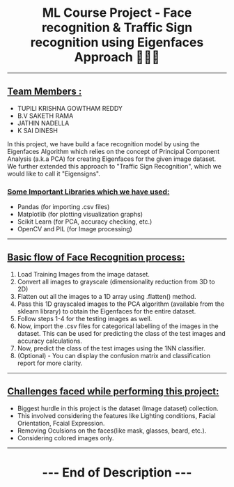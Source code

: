 # <center>ML Course Project - Face recognition & Traffic Sign recognition using Eigenfaces Approach 🧑🚸🔎</center>
***

## <u>Team Members : </u>
- TUPILI KRISHNA GOWTHAM REDDY
- B.V SAKETH RAMA
- JATHIN NADELLA
- K SAI DINESH

In this project, we have build a face recognition model by using the Eigenfaces Algorithm which relies on the concept of Principal Component Analysis (a.k.a PCA) for creating Eigenfaces for the given image dataset. We further extended this approach to "Traffic Sign Recognition", which we would like to call it "Eigensigns".

### <u>Some Important Libraries which we have used:</u>
- Pandas (for importing .csv files)
- Matplotlib (for plotting visualization graphs)
- Scikit Learn (for PCA, accuracy checking, etc.)
- OpenCV and PIL (for Image processing)

***

## <u>Basic flow of Face Recognition process:</u>
1. Load Training Images from the image dataset.
2. Convert all images to grayscale (dimensionality reduction from 3D to 2D)
3. Flatten out all the images to a 1D array using .flatten() method.
4. Pass this 1D grayscaled images to the PCA algorithm (available from the sklearn library) to obtain the Eigenfaces for the entire dataset.
5. Follow steps 1-4 for the testing images as well.
6. Now, import the .csv files for categorical labelling of the images in the dataset. This can be used for predicting the class of the test images and accuracy calculations.
7. Now, predict the class of the test images using the 1NN classifier.
8. (Optional) - You can display the confusion matrix and classification report for more clarity.

***

## <u>Challenges faced while performing this project:</u>
- Biggest hurdle in this project is the dataset (Image dataset) collection.
- This involved considering the features like Lighting conditions, Facial Orientation, Fcaial Expression.
- Removing Oculsions on the faces(like mask, glasses, beard, etc.).
- Considering colored images only.

***
# <center>--- End of Description ---</center>

